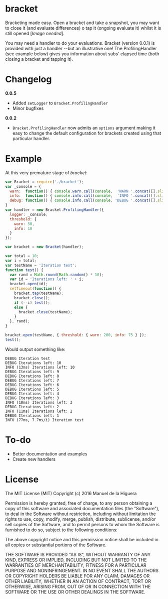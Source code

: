 bracket
=======

Bracketing made easy.
Open a bracket and take a snapshot, you may want to close it (and evaluate differences) o tap it (ongoing evaluate it) whilst it is still opened [*Image needed*].

You may need a handler to do your evaluations. Bracket (version 0.0.1) is provided with just a handler --but an illustrative one! The ProfilingHandler (see example below) gives you information about subs' elapsed time (both closing a bracket and tapping it).

Changelog
=========

**0.0.5** 

* Added ```setLogger``` to ```Bracket.ProfilingHandler```
* Minor bugfixes

**0.0.2** 

* ```Bracket.ProfilingHandler``` now admits an ```options``` argument making it easy to change the default configuration for brackets created using that particular handler.


Example
=======

At this very premature stage of *bracket*:

```javascript
var Bracket = require('./bracket');
var _console = {
  warn:  function() { console.warn.call(console,  'WARN '.concat([].slice.call(arguments))) },
  info:  function() { console.info.call(console,  'INFO '.concat([].slice.call(arguments))) },
  debug: function() { console.info.call(console, 'DEBUG '.concat([].slice.call(arguments))) }
}
var handler = new Bracket.ProfilingHandler({
  logger: _console,
  threshold: {
    warn: 50,
    info: 10
  }
});

var bracket = new Bracket(handler);

var total = 10;
var i = total;
var testName = 'Iteration test';
function test() {
  var rand = Math.round(Math.random() * 10);
  var id = 'Iterations left: ' + i;
  bracket.open(id);
  setTimeout(function() {
    bracket.tap(testName);
    bracket.close();
    if (--i) test();
    else {
      bracket.close(testName);
    }
  }, rand);
}

bracket.open(testName, { threshold: { warn: 200, info: 75 } });
test();
```


Would output something like:

```
DEBUG Iteration test
DEBUG Iterations left: 10
INFO (13ms) Iterations left: 10
DEBUG Iterations left: 9
DEBUG Iterations left: 8
DEBUG Iterations left: 7
DEBUG Iterations left: 6
DEBUG Iterations left: 5
DEBUG Iterations left: 4
DEBUG Iterations left: 3
INFO (10ms) Iterations left: 3
DEBUG Iterations left: 2
INFO (11ms) Iterations left: 2
DEBUG Iterations left: 1
INFO (77ms, 7.7ms/i) Iteration test
```

To-do
=====
* Better documentation and examples
* Create new handlers

License
=======

The MIT License (MIT)
Copyright (c) 2016 Manuel de la Higuera

Permission is hereby granted, free of charge, to any person obtaining a copy of this software and associated documentation files (the "Software"), to deal in the Software without restriction, including without limitation the rights to use, copy, modify, merge, publish, distribute, sublicense, and/or sell copies of the Software, and to permit persons to whom the Software is furnished to do so, subject to the following conditions:

The above copyright notice and this permission notice shall be included in all copies or substantial portions of the Software.

THE SOFTWARE IS PROVIDED "AS IS", WITHOUT WARRANTY OF ANY KIND, EXPRESS OR IMPLIED, INCLUDING BUT NOT LIMITED TO THE WARRANTIES OF MERCHANTABILITY, FITNESS FOR A PARTICULAR PURPOSE AND NONINFRINGEMENT. IN NO EVENT SHALL THE AUTHORS OR COPYRIGHT HOLDERS BE LIABLE FOR ANY CLAIM, DAMAGES OR OTHER LIABILITY, WHETHER IN AN ACTION OF CONTRACT, TORT OR OTHERWISE, ARISING FROM, OUT OF OR IN CONNECTION WITH THE SOFTWARE OR THE USE OR OTHER DEALINGS IN THE SOFTWARE.
